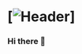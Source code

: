 
# [![Header](https://raw.githubusercontent.com/ZeusDes/ZeusDes/HelloBanner.svg)]

### Hi there 👋
<!--### Here are some ideas to get you started:-->
